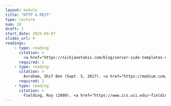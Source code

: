 ```yaml
---
layout: module
title: "HTTP & REST"
type: lecture
num: 20
draft: 1
start_date: 2025-04-07
slides_url: #
readings:
    - type: reading
      citation: >
        <a href="https://nickjanetakis.com/blog/server-side-templates-vs-rest-api-and-javascript-front-end" target="_blank">Server Side Templates vs REST API and Javascript Front-End</a>. Janetakis, Nick (Oct., 2017).
      required: 1
    - type: reading
      citation: >
        Avraham, Shif Ben (Sept. 5, 2017). <a href="https://medium.com/extend/what-is-rest-a-simple-explanation-for-beginners-part-1-introduction-b4a072f8740f" target="_blank">What is REST — A Simple Explanation for Beginners</a>. 
      required: 1
    - type: reading
      citation: >
        Fielding, Roy (2000). <a href="https://www.ics.uci.edu/~fielding/pubs/dissertation/rest_arch_style.htm" target="_blank">Roy Fielding's original paper</a>. For you reference.
---
```

